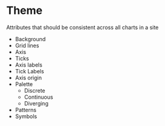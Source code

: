 # Theme

Attributes that should be consistent across all charts in a site

- Background
- Grid lines
- Axis
- Ticks
- Axis labels
- Tick Labels
- Axis origin
- Palette
  - Discrete
  - Continuous
  - Diverging
- Patterns
- Symbols
